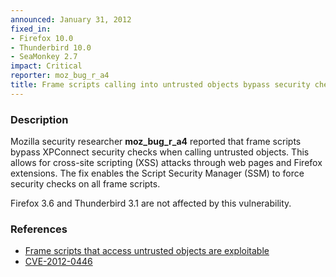 ```yaml
---
announced: January 31, 2012
fixed_in:
- Firefox 10.0
- Thunderbird 10.0
- SeaMonkey 2.7
impact: Critical
reporter: moz_bug_r_a4
title: Frame scripts calling into untrusted objects bypass security checks
---
```


<h3>Description</h3>

<p>Mozilla security researcher <strong>moz_bug_r_a4</strong> reported that frame
scripts bypass XPConnect security checks when calling untrusted objects. This
allows for cross-site scripting (XSS) attacks through web pages and Firefox
extensions. The fix enables the Script Security Manager (SSM) to force security
checks on all frame scripts.
</p>
<p class="note">Firefox 3.6 and Thunderbird 3.1 are not affected by this
vulnerability.
</p>


<h3>References</h3>

<ul>
  <li><a href="https://bugzilla.mozilla.org/show_bug.cgi?id=705651">
      Frame scripts that access untrusted objects are exploitable</a></li>
  <li><a href="http://cve.mitre.org/cgi-bin/cvename.cgi?name=CVE-2012-0446" class="ex-ref">CVE-2012-0446</a></li>
</ul>




